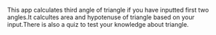 This app calculates third angle of triangle if you have inputted first two angles.It calcultes area and hypotenuse of triangle based on your input.There is also a quiz to test your knowledge about triangle.